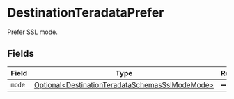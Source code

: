 # DestinationTeradataPrefer

Prefer SSL mode.


## Fields

| Field                                                                                                            | Type                                                                                                             | Required                                                                                                         | Description                                                                                                      |
| ---------------------------------------------------------------------------------------------------------------- | ---------------------------------------------------------------------------------------------------------------- | ---------------------------------------------------------------------------------------------------------------- | ---------------------------------------------------------------------------------------------------------------- |
| `mode`                                                                                                           | [Optional\<DestinationTeradataSchemasSslModeMode>](../../models/shared/DestinationTeradataSchemasSslModeMode.md) | :heavy_minus_sign:                                                                                               | N/A                                                                                                              |
